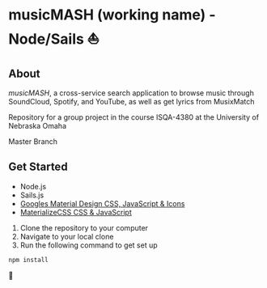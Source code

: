 # musicMASH (working name) - Node/Sails :sailboat:

## About
_musicMASH_, a cross-service search application to browse music through SoundCloud, Spotify, and YouTube, as well as get lyrics from MusixMatch

Repository for a group project in the course ISQA-4380 at the University of Nebraska Omaha

Master Branch

## Get Started

- Node.js
- Sails.js
- [Googles Material Design CSS, JavaScript & Icons](https://getmdl.io/)
- [MaterializeCSS CSS & JavaScript](http://materializecss.com/)

1. Clone the repository to your computer
2. Navigate to your local clone
3. Run the following command to get set up
```sh
npm install
```

:musical_note:
